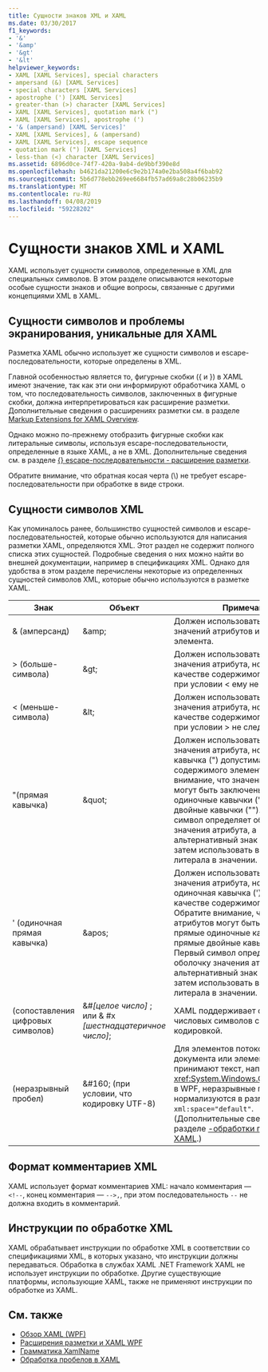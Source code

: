 ```yaml
---
title: Сущности знаков XML и XAML
ms.date: 03/30/2017
f1_keywords:
- '&'
- '&amp'
- '&gt'
- '&lt'
helpviewer_keywords:
- XAML [XAML Services], special characters
- ampersand (&) [XAML Services]
- special characters [XAML Services]
- apostrophe (') [XAML Services]
- greater-than (>) character [XAML Services]
- XAML [XAML Services], quotation mark (")
- XAML [XAML Services], apostrophe (')
- '& (ampersand) [XAML Services]'
- XAML [XAML Services], & (ampersand)
- XAML [XAML Services], escape sequence
- quotation mark (") [XAML Services]
- less-than (<) character [XAML Services]
ms.assetid: 6896d0ce-74f7-420a-9ab4-de9bbf390e8d
ms.openlocfilehash: b4621da21200e6c9e2b174a0e2ba508a4f6bab92
ms.sourcegitcommit: 5b6d778ebb269ee6684fb57ad69a8c28b06235b9
ms.translationtype: MT
ms.contentlocale: ru-RU
ms.lasthandoff: 04/08/2019
ms.locfileid: "59228202"
---
```

# <a name="xml-character-entities-and-xaml"></a>Сущности знаков XML и XAML
XAML использует сущности символов, определенные в XML для специальных символов. В этом разделе описываются некоторые особые сущности знаков и общие вопросы, связанные с другими концепциями XML в XAML.  
  
<a name="character_entities_and_escaping_issues_that_are_unique_to_xaml"></a>   
## <a name="character-entities-and-escaping-issues-that-are-unique-to-xaml"></a>Сущности символов и проблемы экранирования, уникальные для XAML  
 Разметка XAML обычно использует же сущности символов и escape-последовательности, которые определены в XML.  
  
 Главной особенностью является то, фигурные скобки ({ и }) в XAML имеют значение, так как эти они информируют обработчика XAML о том, что последовательность символов, заключенных в фигурные скобки, должна интерпретироваться как расширение разметки. Дополнительные сведения о расширениях разметки см. в разделе [Markup Extensions for XAML Overview](markup-extensions-for-xaml-overview.md).  
  
 Однако можно по-прежнему отобразить фигурные скобки как литеральные символы, используя escape-последовательности, определенные в языке XAML, а не в XML. Дополнительные сведения см. в разделе [ {} escape-последовательности - расширение разметки](escape-sequence-markup-extension.md).  
  
 Обратите внимание, что обратная косая черта (\\) не требует escape-последовательности при обработке в виде строки.  
  
<a name="xml_character_entities"></a>   
## <a name="xml-character-entities"></a>Сущности символов XML  
 Как упоминалось ранее, большинство сущностей символов и escape-последовательностей, которые обычно используются для написания разметки XAML, определяются XML. Этот раздел не содержит полного списка этих сущностей. Подробные сведения о них можно найти во внешней документации, например в спецификациях XML. Однако для удобства в этом разделе перечислены некоторые из определенных сущностей символов XML, которые обычно используются в разметке XAML.  
  
|Знак|Объект|Примечания|  
|---------------|------------|-----------|  
|& (амперсанд)|\&amp;|Должен использоваться для значений атрибутов и содержимого элемента.|  
|> (больше-символа)|\&gt;|Должен использоваться для значения атрибута, но > допустим в качестве содержимого элемента, при условии < ему не предшествует.|  
|< (меньше-символа)|\&lt;|Должен использоваться для значения атрибута, но \< допустим в качестве содержимого элемента, при условии > не следует.|  
|"(прямая кавычка)|\&quot;|Должен использоваться для значения атрибута, но прямая кавычка (") допустима в качестве содержимого элемента. Обратите внимание, что значения атрибутов могут быть заключены в прямые одиночные кавычки (') или прямые двойные кавычки (""). Первый символ определяет оболочку значения атрибута, а альтернативный знак кавычек можно затем использовать в качестве литерала в значении.|  
|' (одиночная прямая кавычка)|\&apos;|Должен использоваться для значения атрибута, но прямая одиночная кавычка (') допустима в качестве содержимого элемента. Обратите внимание, что значения атрибутов могут быть заключены в прямые одиночные кавычки (') или прямые двойные кавычки (""). Первый символ определяет оболочку значения атрибута, а альтернативный знак кавычек можно затем использовать в качестве литерала в значении.|  
|(сопоставления цифровых символов)|&#*[целое число]* ; или & #x *[шестнадцатеричное число]*;|XAML поддерживает сопоставления числовых символов с активной кодировкой.|  
|(неразрывный пробел)|&\#160; (при условии, что кодировку UTF-8)|Для элементов потокового документа или элементы, которые принимают текст, например <xref:System.Windows.Controls.TextBox> в WPF, неразрывные пробелы не нормализуются в разметке даже для `xml:space="default"`. (Дополнительные сведения см. в разделе [-обработки пробелов в XAML](whitespace-processing-in-xaml.md).)|  
  
<a name="xml_comment_format"></a>   
## <a name="xml-comment-format"></a>Формат комментариев XML  
 XAML использует формат комментариев XML: начало комментария — `<!--`, конец комментария — `-->,`, при этом последовательность `--` не должна входить в комментарий.  
  
<a name="xml_processing_instructions"></a>   
## <a name="xml-processing-instructions"></a>Инструкции по обработке XML  
 XAML обрабатывает инструкции по обработке XML в соответствии со спецификациями XML, в которых указано, что инструкции должны передаваться. Обработка в службах XAML .NET Framework XAML не использует инструкции по обработке. Другие существующие платформы, использующие XAML, также не применяют инструкции по обработке из XAML.  
  
## <a name="see-also"></a>См. также

- [Обзор XAML (WPF)](../wpf/advanced/xaml-overview-wpf.md)
- [Расширения разметки и XAML WPF](../wpf/advanced/markup-extensions-and-wpf-xaml.md)
- [Грамматика XamlName](xamlname-grammar.md)
- [Обработка пробелов в XAML](whitespace-processing-in-xaml.md)
